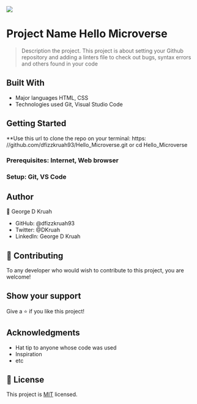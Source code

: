 ![](https://img.shields.io/badge/Microverse-blueviolet)

# Project Name Hello Microverse

> Description the project. This project is about setting your Github repository and adding a linters file to check out bugs, syntax errors and others found in your code


## Built With

- Major languages HTML, CSS
- Technologies used Git, Visual Studio Code


## Getting Started

**Use this url to clone the repo on your terminal: https: //github.com/dfizzkruah93/Hello_Microverse.git or  cd Hello_Microverse

### Prerequisites: Internet, Web browser

### Setup: Git, VS Code

## Author

👤 George D Kruah

- GitHub: @dfizzkruah93
- Twitter: @DKruah
- LinkedIn: George D Kruah

## 🤝 Contributing

To any developer who would wish to contribute to this project, you are welcome!

## Show your support

Give a ⭐️ if you like this project!

## Acknowledgments

- Hat tip to anyone whose code was used
- Inspiration
- etc

## 📝 License

This project is [MIT](./MIT.md) licensed.
